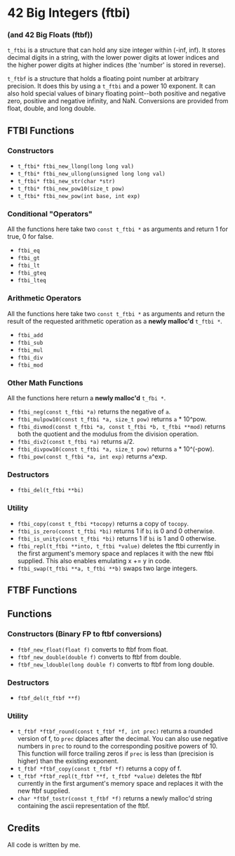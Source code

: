 # 42 Big Integers (ftbi)
### (and 42 Big Floats (ftbf))

`t_ftbi` is a structure that can hold any size integer within (-inf, inf). It stores decimal digits in a string, with the lower power digits at lower indices and the higher power digits at higher indices (the 'number' is stored in reverse).   

`t_ftbf` is a structure that holds a floating point number at arbitrary precision. It does this by using a `t_ftbi` and a power 10 exponent. It can also hold special values of binary floating point--both positive and negative zero, positive and negative infinity, and NaN. Conversions are provided from float, double, and long double.   

## FTBI Functions

### Constructors

- `t_ftbi* ftbi_new_llong(long long val)`
- `t_ftbi* ftbi_new_ullong(unsigned long long val)`
- `t_ftbi* ftbi_new_str(char *str)`
- `t_ftbi* ftbi_new_pow10(size_t pow)`
- `t_ftbi* ftbi_new_pow(int base, int exp)`

### Conditional "Operators"

All the functions here take two `const t_ftbi *` as arguments and return 1 for true, 0 for false.  

- `ftbi_eq`
- `ftbi_gt`
- `ftbi_lt`
- `ftbi_gteq`
- `ftbi_lteq`

### Arithmetic Operators

All the functions here take two `const t_ftbi *` as arguments and return the result of the requested arithmetic operation as a **newly malloc'd** `t_ftbi *`.  

- `ftbi_add`
- `ftbi_sub`
- `ftbi_mul`
- `ftbi_div`
- `ftbi_mod`

### Other Math Functions

All the functions here return a **newly malloc'd** `t_fbi *`.

- `ftbi_neg(const t_ftbi *a)` returns the negative of `a`.
- `ftbi_mulpow10(const t_ftbi *a, size_t pow)` returns `a` * 10^pow.
- `ftbi_divmod(const t_ftbi *a, const t_ftbi *b, t_ftbi **mod)` returns both the quotient and the modulus from the division operation.
- `ftbi_div2(const t_ftbi *a)` returns `a`/2.
- `ftbi_divpow10(const t_ftbi *a, size_t pow)` returns `a` * 10^(-pow).
- `ftbi_pow(const t_ftbi *a, int exp)` returns `a`^exp.

### Destructors

- `ftbi_del(t_ftbi **bi)`

### Utility

- `ftbi_copy(const t_ftbi *tocopy)` returns a copy of `tocopy`.
- `ftbi_is_zero(const t_ftbi *bi)` returns 1 if `bi` is 0 and 0 otherwise.
- `ftbi_is_unity(const t_ftbi *bi)` returns 1 if `bi` is 1 and 0 otherwise.
- `ftbi_repl(t_ftbi **into, t_ftbi *value)` deletes the ftbi currently in the first argument's memory space and replaces it with the new ftbi supplied. This also enables emulating x += y in code.   
- `ftbi_swap(t_ftbi **a, t_ftbi **b)` swaps two large integers.  

## FTBF Functions

## Functions
### Constructors (Binary FP to ftbf conversions)

- `ftbf_new_float(float f)` converts to ftbf from float.
- `ftbf_new_double(double f)` converts to ftbf from double.
- `ftbf_new_ldouble(long double f)` converts to ftbf from long double.

### Destructors

- `ftbf_del(t_ftbf **f)`

### Utility

- `t_ftbf *ftbf_round(const t_ftbf *f, int prec)` returns a rounded version of f, to `prec` dplaces after the decimal. You can also use negative numbers in `prec` to round to the corresponding positive powers of 10. This function will force trailing zeros if `prec` is less than (precision is higher) than the existing exponent.  
- `t_ftbf *ftbf_copy(const t_ftbf *f)` returns a copy of f.  
- `t_ftbf *ftbf_repl(t_ftbf **f, t_ftbf *value)` deletes the ftbf currently in the first argument's memory space and replaces it with the new ftbf supplied.  
- `char *ftbf_tostr(const t_ftbf *f)` returns a newly malloc'd string containing the ascii representation of the ftbf.  

## Credits

All code is written by me.
